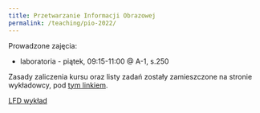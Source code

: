 ```yaml
---
title: Przetwarzanie Informacji Obrazowej
permalink: /teaching/pio-2022/
---
```


Prowadzone zajęcia:
* laboratoria - piątek, 09:15-11:00 @ A-1, s.250

Zasady zaliczenia kursu oraz listy zadań zostały zamieszczone na stronie wykładowcy, pod [tym linkiem](https://syga.kft.pwr.edu.pl/courses/pio/lab.html). 



[LFD wykład](https://drive.google.com/drive/folders/1IDF13lZ1CFDIOOFlYcjCui2abrN78tR9?usp=sharing)